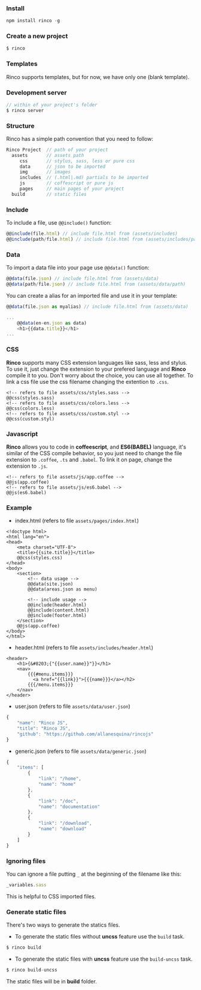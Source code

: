 <a name="install"></a>
### Install
```javascript
npm install rinco -g
```

<a name="new"></a>
### Create a new project
```javascript
$ rinco
```

<a name="template"></a>
### Templates

Rinco supports templates, but for now, we have only one (blank template).

<a name="server"></a>
### Development server

```javascript
// within of your project's folder
$ rinco server
```

<a name="structure"></a>
### Structure

Rinco has a simple path convention that you need to follow:

```javascript
Rinco Project  // path of your project
  assets       // assets path
     css       // stylus, sass, less or pure css
     data      // json to be imported
     img       // images
     includes  // (.html|.md) partials to be imported
     js        // coffescript or pure js
     pages     // main pages of your project
  build        // static files
```

<a name="syntax"></a>
### Include

To include a file, use <code>@@include()</code> function:

```javascript
@@include(file.html) // include file.html from (assets/includes)
@@include(path/file.html) // include file.html from (assets/includes/path)
```

### Data

To import a data file into your page use <code>@@data()</code> function:

```javascript
@@data(file.json) // include file.html from (assets/data)
@@data(path/file.json) // include file.html from (assets/data/path)
```

You can create a alias for an imported file and use it in your template:
```javascript
@@data(file.json as myalias) // include file.html from (assets/data)
```

```javascript
...
	@@data(en-en.json as data)
	<h1>{{data.title}}</h1>
...
```


<a name="css"></a>
### CSS

**Rinco** supports many CSS extension languages like sass, less and stylus. To use it, just change the extension to your prefered language and **Rinco** compile it to you. Don't worry about the choice, you can use all together.
To link a css file use the css filename changing the extention to <code>.css</code>.

```markup
<!-- refers to file assets/css/styles.sass -->
@@css(styles.sass)
<!-- refers to file assets/css/colors.less -->
@@css(colors.less)
<!-- refers to file assets/css/custom.styl -->
@@css(custom.styl)
```


<a name="javascript"></a>
### Javascript

**Rinco** allows you to code in **coffeescript**, and **ES6(BABEL)** language, it's similar of the CSS compile behavior, so you just need to change the file extension to <code>.coffee</code>, <code>.ts</code> and <code>.babel</code>. To link it on page, change the extension to <code>.js</code>.

```markup
<!-- refers to file assets/js/app.coffee -->
@@js(app.coffee)
<!-- refers to file assets/js/es6.babel -->
@@js(es6.babel)
```

<a name="example"></a>
### Example

- index.html (refers to file <code>assets/pages/index.html</code>)

```markup
<!doctype html>
<html lang="en">
<head>
	<meta charset="UTF-8">
	<title>{{site.title}}</title>
	@@css(styles.css)
</head>
<body>
	<section>
		<!-- data usage -->
		@@data(site.json)
		@@data(areas.json as menu)

		<!-- include usage -->
		@@include(header.html)
		@@include(content.html)
		@@include(footer.html)
	</section>
	@@js(app.coffee)
</body>
</html>
```
- header.html (refers to file <code>assets/includes/header.html</code>)


```markup
<header>
	<h1>{&#8203;{"{{user.name}}"}}</h1>
	<nav>
		{{{#menu.items}}}
		  <a href="{{link}}">{{{name}}}</a></h2>  
		{{{/menu.items}}}
	</nav>
</header>
```

- user.json (refers to file <code>assets/data/user.json</code>)

```javascript
{
	"name": "Rinco JS",
	"title": "Rinco JS",
	"github": "https://github.com/allanesquina/rincojs"
}
```

- generic.json (refers to file <code>assets/data/generic.json</code>)

```javascript
{
	"items": [
		{
			"link": "/home",
			"name": "home"
		},
		{
			"link": "/doc",
			"name": "documentation"
		},
		{
			"link": "/download",
			"name": "download"
		}
	]
}

```
<a name="ignorefiles"></a>
### Ignoring files
You can ignore a file putting <code>_</code> at the beginning of the filename like this:
```javascript
_variables.sass
```
This is helpful to CSS imported files.

<a name="build"></a>
### Generate static files
There's two ways to generate the statics files.

- To generate the static files without **uncss** feature use the <code>build</code> task.

```javascript
$ rinco build
```
- To generate the static files with **uncss** feature use the <code>build-uncss</code> task.

```javascript
$ rinco build-uncss
```
The static files will be in **build** folder.
